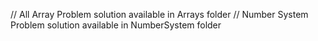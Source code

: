 // All Array Problem solution available in Arrays folder
// Number System Problem solution available in NumberSystem folder